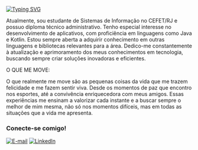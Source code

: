 
<!-- Nome e foto -->


<!-- Typing SVG -->
[![Typing SVG](https://readme-typing-svg.herokuapp.com?font=Fira+Code&color=BB00B4&size=25&center=true&vCenter=true&width=435&height=40&lines=Ol%C3%A1%2C+sou+Stefani!+%F0%9F%91%BE%F0%9F%93%9A%F0%9F%92%99)](https://git.io/typing-svg)

<!-- Descrição -->
<p align="left">Atualmente, sou estudante de Sistemas de Informação no CEFET/RJ e possuo diploma técnico administrativo. Tenho especial interesse no desenvolvimento de aplicativos, com proficiência em linguagens como Java e Kotlin. Estou sempre aberta a adquirir conhecimento em outras linguagens e bibliotecas relevantes para a área. Dedico-me constantemente à atualização e aprimoramento dos meus conhecimentos em tecnologia, buscando sempre criar soluções inovadoras e eficientes.

O QUE ME MOVE:

O que realmente me move são as pequenas coisas da vida que me trazem felicidade e me fazem sentir viva. Desde os momentos de paz que encontro nos esportes, até a convivência enriquecedora com meus amigos. Essas experiências me ensinam a valorizar cada instante e a buscar sempre o melhor de mim mesma, não só nos momentos difíceis, mas em todas as situações que a vida me apresenta.


<!-- Conecte-se comigo -->
<h3 align="left">Conecte-se comigo!</h3>

[![E-mail](https://img.shields.io/badge/-Email-000?style=for-the-badge&logo=microsoft-outlook&logoColor=FF00F6&color:FFF)](mailto:stefani292005@gmail.com)
[![LinkedIn](https://img.shields.io/badge/-LinkedIn-000?style=for-the-badge&logo=linkedin&logoColor=FF00F6&color:FFF)](https://www.linkedin.com/in/stefani-luvizotto-36025427b/)
```
